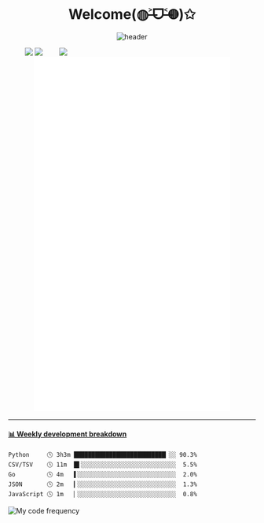 <!--### Hi there 👋

 - 🔭 I’m currently interested in JavaScript and Python.
 - 🌱 I’m currently learning Chemistry.
 - 💬 Ask me about: Anything!
 - 📫 How to reach me: 
 - ⚡ Fun fact: Love Funko!
-->

<p align="center">
<!--![Code Time](https://img.shields.io/endpoint?style=social&url=https://codetime-api.datreks.com/badge/1959?logoColor=dark%26project=%26recentMS=0%26showProject=false)-->
<!--<img src="https://wakatime.com/badge/user/b490fb12-94f2-4fb4-afc7-deb540f5e8d6.svg" alt="wakatime" />-->
</p>

<div align="center">
  <h1>Welcome(◍˃̶ᗜ˂̶◍)✩</h1>

  ![header](https://capsule-render.vercel.app/api?type=waving&color=f5a9b8&height=300&section=header&text=I%20mainly%20use%20JavaScript%20and%20Python.&fontSize=36&fontColor=ffffff)

</div>


<img align='right' src='https://counter.seku.su/c302?' width='400px'>

<p align="center">
  <img src='https://counter.seku.su/cmoe?name=EVAyo&theme=r34' width="400px">
  <img src="https://github-readme-stats.vercel.app/api?username=EVAyo&show_icons=true&count_private=true&icon_color=fdd34f&title_color=f75e4f" width="400px"/>
  <img width="400px" src="./github-metrics.svg" />
</p>

---

<!--![pcb](pcb.jpg)->

---
<p align="center">
<!-- waka-box start -->
#### <a href="https://gist.github.com/59f07abc8e083bfbb0b4fcd924b27fc1" target="_blank">📊 Weekly development breakdown</a>
```text
Python     🕓 3h3m ██████████████████████████▏░░ 90.3%
CSV/TSV    🕓 11m  █▌░░░░░░░░░░░░░░░░░░░░░░░░░░░  5.5%
Go         🕓 4m   ▌░░░░░░░░░░░░░░░░░░░░░░░░░░░░  2.0%
JSON       🕓 2m   ▎░░░░░░░░░░░░░░░░░░░░░░░░░░░░  1.3%
JavaScript 🕓 1m   ▏░░░░░░░░░░░░░░░░░░░░░░░░░░░░  0.8%
```
<!-- Powered by https://github.com/YouEclipse/waka-box-go . -->
<!-- waka-box end -->
</p>

<img height="160px" src="https://github-readme-stats.vercel.app/api/wakatime?username=vesugier&langs_count=8&layout=compact" alt="My code frequency">

<!--![Top Langs](https://github.com/EVAyo/EVAyo/blob/main/github-metrics.svg)-->

<!--
<p align="center">
<img align="center" src="https://github-readme-stats.vercel.app/api/top-langs/?username=EVAyo&hide_langs_below=1&theme=default&line_height=27&layout=compact" />
<img align="center" src="https://github-readme-stats.vercel.app/api?username=EVAyo&show_icons=true&count_private=true&include_all_commits=true&line_height=21" alt="EVAyo's Github Stats" />
</p>
-->


<!--![](http://profile-counter.glitch.me/EVAyo/count.svg)-->
<p align="center">
<!--<img src="https://visitor-badge.glitch.me/badge?page_id=EVAyo.EVAyo" alt="visitor badge"/>-->
<!--<img src="https://visitor-badge.laobi.icu/badge?page_id=EVAyo.EVAyo" alt="visitor badge"/>-->
</p>
